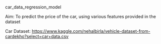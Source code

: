  car_data_regression_model

Aim: To predict the price of the car, using various features provided in the dataset 

Car Dataset: https://www.kaggle.com/nehalbirla/vehicle-dataset-from-cardekho?select=car+data.csv



